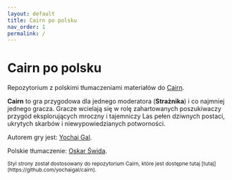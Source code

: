 ```yaml
---
layout: default
title: Cairn po polsku
nav_order: 1
permalink: /
---
```


# Cairn po polsku

Repozytorium z polskimi tłumaczeniami materiałów do [Cairn](https://cairnrpg.com/).

**Cairn** to gra przygodowa dla jednego moderatora (**Strażnika**) i co najmniej jednego gracza.
Gracze wcielają się w rolę zahartowanych poszukiwaczy przygód eksplorujących mroczny i tajemniczy Las pełen dziwnych postaci, ukrytych skarbów i niewypowiedzianych potworności.

Autorem gry jest: [Yochai Gal](https://newschoolrevolution.com/).

Polskie tłumaczenie: [Oskar Świda](https://twitter.com/OskarSwida).

<small>
Styl strony został dostosowany do repozytorium Cairn, które jest dostępne tutaj [tutaj](https://github.com/yochaigal/cairn).
</small>
